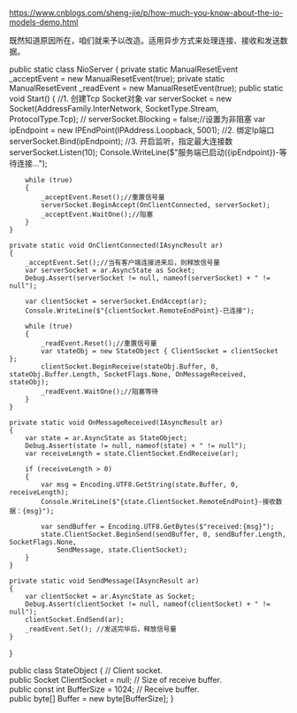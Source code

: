 https://www.cnblogs.com/sheng-jie/p/how-much-you-know-about-the-io-models-demo.html

既然知道原因所在，咱们就来予以改造。适用异步方式来处理连接、接收和发送数据。

public static class NioServer
{
    private static ManualResetEvent _acceptEvent = new ManualResetEvent(true);
    private static ManualResetEvent _readEvent = new ManualResetEvent(true);
    public static void Start()
    {
        //1. 创建Tcp Socket对象
        var serverSocket = new Socket(AddressFamily.InterNetwork, SocketType.Stream, ProtocolType.Tcp);
        // serverSocket.Blocking = false;//设置为非阻塞
        var ipEndpoint = new IPEndPoint(IPAddress.Loopback, 5001);
        //2. 绑定Ip端口
        serverSocket.Bind(ipEndpoint);
        //3. 开启监听，指定最大连接数
        serverSocket.Listen(10);
        Console.WriteLine($"服务端已启动({ipEndpoint})-等待连接...");

        while (true)
        {
            _acceptEvent.Reset();//重置信号量
            serverSocket.BeginAccept(OnClientConnected, serverSocket);
            _acceptEvent.WaitOne();//阻塞
        }
    }

    private static void OnClientConnected(IAsyncResult ar)
    {
        _acceptEvent.Set();//当有客户端连接进来后，则释放信号量
        var serverSocket = ar.AsyncState as Socket;
        Debug.Assert(serverSocket != null, nameof(serverSocket) + " != null");

        var clientSocket = serverSocket.EndAccept(ar);
        Console.WriteLine($"{clientSocket.RemoteEndPoint}-已连接");
        
        while (true)
        {
            _readEvent.Reset();//重置信号量
            var stateObj = new StateObject { ClientSocket = clientSocket };
            clientSocket.BeginReceive(stateObj.Buffer, 0, stateObj.Buffer.Length, SocketFlags.None, OnMessageReceived, stateObj);
            _readEvent.WaitOne();//阻塞等待
        }
    }

    private static void OnMessageReceived(IAsyncResult ar)
    {
        var state = ar.AsyncState as StateObject;
        Debug.Assert(state != null, nameof(state) + " != null");
        var receiveLength = state.ClientSocket.EndReceive(ar);

        if (receiveLength > 0)
        {
            var msg = Encoding.UTF8.GetString(state.Buffer, 0, receiveLength);
            Console.WriteLine($"{state.ClientSocket.RemoteEndPoint}-接收数据：{msg}");

            var sendBuffer = Encoding.UTF8.GetBytes($"received:{msg}");
            state.ClientSocket.BeginSend(sendBuffer, 0, sendBuffer.Length, SocketFlags.None,
                SendMessage, state.ClientSocket);
        }
    }

    private static void SendMessage(IAsyncResult ar)
    {
        var clientSocket = ar.AsyncState as Socket;
        Debug.Assert(clientSocket != null, nameof(clientSocket) + " != null");
        clientSocket.EndSend(ar);
        _readEvent.Set(); //发送完毕后，释放信号量
    }
}

public class StateObject
{
    // Client  socket.  
    public Socket ClientSocket = null;
    // Size of receive buffer.  
    public const int BufferSize = 1024;
    // Receive buffer.  
    public byte[] Buffer = new byte[BufferSize];
}